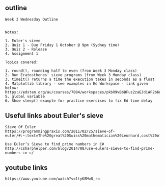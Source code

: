 ## outline

    Week 3 Wednesday Outline


    Notes:

    1. Euler's sieve
    2. Quiz 1 - Due Friday 1 October @ 9pm (Sydney time)
    3. Quiz 2 - Release
    4. Assignment 1

    Topics covered:

    1. round(), rounding half to even (from Week 3 Monday class)
    2. Run Eratosthenes' sieve programs (from Week 3 Monday class)
    3. timeit() returns a time the execution takes in seconds as a float
    4. Matplotlib library - see examples in Ed Workspace - link given below:
    https://edstem.org/au/courses/7084/workspaces/pkbR9vBbBFuz2zaEJdiAF2b6uz1Md2Dg   
    5. global variable
    6. Show sleep() example for practice exercises to fix Ed time delay

## Useful links about Euler's sieve

    Sieve Of Euler
    https://programmingpraxis.com/2011/02/25/sieve-of-euler/#:~:text=The%20great%20Swiss%20mathematician%20Leonhard,cost%20of%20some%20additional%20bookkeeping.&text=Third%2C%20%E2%80%9Csubtract%E2%80%9D%20the%20new,appear%20in%20the%20new%20list

    Use Euler’s Sieve to find prime numbers in C#
    http://csharphelper.com/blog/2014/08/use-eulers-sieve-to-find-prime-numbers-in-c/

## youtube links

    https://www.youtube.com/watch?v=1tyK8Mw8_ro